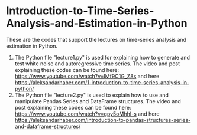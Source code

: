 # Introduction-to-Time-Series-Analysis-and-Estimation-in-Python
These are the codes that support the lectures on time-series analysis and estimation in Python.

1. The Python file "lecture1.py" is used for explaining how to generate and test white noise and autoregressive time series. The video and post explaining these codes can be found here: https://www.youtube.com/watch?v=lMf9C1G_Z8s and here https://aleksandarhaber.com/1-introduction-to-time-series-analysis-in-python/
2. The Python file "lecture2.py" is used to explain how to use and manipulate Pandas Series and DataFrame structures. The video and post explaining these codes can be found here: https://www.youtube.com/watch?v=gpy5oMhhI-s and here https://aleksandarhaber.com/introduction-to-pandas-structures-series-and-dataframe-structures/
